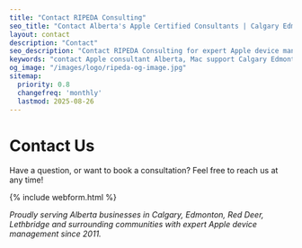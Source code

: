 ```yaml
---
title: "Contact RIPEDA Consulting"
seo_title: "Contact Alberta's Apple Certified Consultants | Calgary Edmonton Red Deer"
layout: contact
description: "Contact"
seo_description: "Contact RIPEDA Consulting for expert Apple device management across Alberta. Serving Calgary, Edmonton, Red Deer with Mac support, iPad management, and Apple IT solutions."
keywords: "contact Apple consultant Alberta, Mac support Calgary Edmonton, Apple IT services Alberta, Red Deer Apple support, Alberta Apple certified consultant"
og_image: "/images/logo/ripeda-og-image.jpg"
sitemap:
  priority: 0.8
  changefreq: 'monthly'
  lastmod: 2025-08-26
---
```


# Contact Us

Have a question, or want to book a consultation? Feel free to reach us at any time!

{% include webform.html %}

*Proudly serving Alberta businesses in Calgary, Edmonton, Red Deer, Lethbridge and surrounding communities with expert Apple device management since 2011.*
